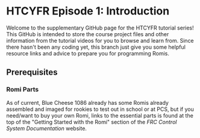 # HTCYFR Episode 1: Introduction

Welcome to the supplementary GitHub page for the HTCYFR tutorial series!
This GitHub is intended to store the course project files and other information from the tutorial videos for you to browse and learn from. Since there hasn't been any coding yet, this branch just give you some helpful resource links and advice to prepare you for programming Romis.

## Prerequisites

### Romi Parts

As of current, Blue Cheese 1086 already has some Romis already assembled and imaged for rookies to test out in school or at PCS, but if you need/want to buy your own Romi, links to the essential parts is found at the top of the "Getting Started with the Romi" section of the *FRC Control System Documentation* website.
